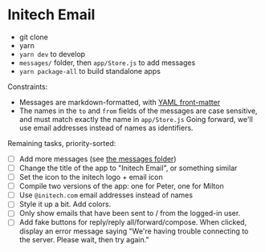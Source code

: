 # Initech Email

* git clone
* yarn
* `yarn dev` to develop
* `messages/` folder, then `app/Store.js` to add messages
* `yarn package-all` to build standalone apps

Constraints:

* Messages are markdown-formatted, with [YAML front-matter](https://middlemanapp.com/basics/frontmatter/)
* The names in the `to` and `from` fields of the messages are case sensitive,
  and must match exactly the name in `app/Store.js`
  Going forward, we'll use email addresses instead of names as identifiers.

Remaining tasks, priority-sorted:

* [ ] Add more messages (see [the messages folder](./messages))
* [ ] Change the title of the app to "Initech Email", or something similar
* [ ] Set the icon to the initech logo + email icon
* [ ] Compile two versions of the app: one for Peter, one for Milton
* [ ] Use `@initech.com` email addresses instead of names
* [ ] Style it up a bit. Add colors.
* [ ] Only show emails that have been sent to / from the logged-in user.
* [ ] Add fake buttons for reply/reply all/forward/compose.
      When clicked,
      display an error message saying
      "We're having trouble connecting to the server. Please wait, then try again."
